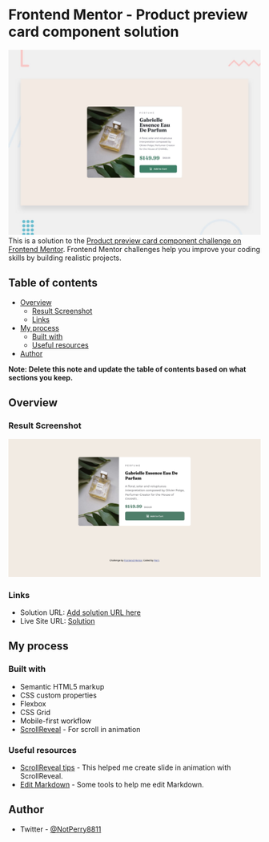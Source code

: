 # Frontend Mentor - Product preview card component solution

![Design preview for the Product preview card component coding challenge](./design/desktop-preview.jpg)
This is a solution to the [Product preview card component challenge on Frontend Mentor](https://www.frontendmentor.io/challenges/product-preview-card-component-GO7UmttRfa). Frontend Mentor challenges help you improve your coding skills by building realistic projects. 

## Table of contents

- [Overview](#overview)
  - [Result Screenshot](#screenshot)
  - [Links](#links)
- [My process](#my-process)
  - [Built with](#built-with)
  - [Useful resources](#useful-resources)
- [Author](#author)


**Note: Delete this note and update the table of contents based on what sections you keep.**

## Overview


### Result Screenshot
![Screenshot for the solution](./design/screenshot.jpg)



### Links

- Solution URL: [Add solution URL here](https://github.com/NotPerr/FrontendMentor/tree/main/product-preview-card-component-main)
- Live Site URL: [Solution](https://unrivaled-longma-87170d.netlify.app/)

## My process

### Built with

- Semantic HTML5 markup
- CSS custom properties
- Flexbox
- CSS Grid
- Mobile-first workflow
- [ScrollReveal](https://scrollrevealjs.org/) - For scroll in animation


### Useful resources

- [ScrollReveal tips](https://ithelp.ithome.com.tw/articles/10218469) - This helped me create slide in animation with ScrollReveal.
- [Edit Markdown](https://ithelp.ithome.com.tw/articles/10225442) - Some tools to help me edit Markdown.



## Author
- Twitter - [@NotPerry8811](https://www.twitter.com/NotPerry)




